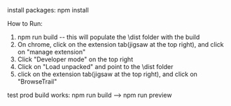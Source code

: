 install packages: 
  npm install

How to Run:
 1. npm run build -- this will populate the \dist folder with the build
 2. On chrome, click on the extension tab(jigsaw at the top right), and click on "manage extension"
 3. Click "Developer mode" on the top right
 4. Click on "Load unpacked" and point to the \dist folder
 5. click on the extension tab(jigsaw at the top right), and click on "BrowseTrail"


test prod build works: 
  npm run build --> npm run preview
